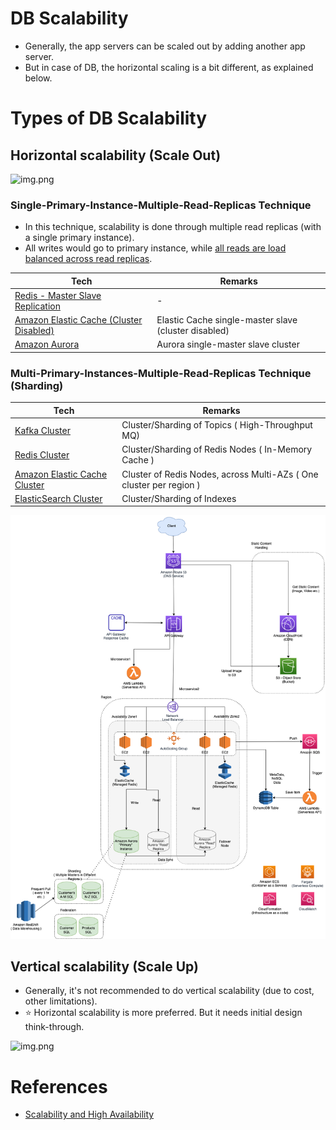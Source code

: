 
# DB Scalability
- Generally, the app servers can be scaled out by adding another app server.
- But in case of DB, the horizontal scaling is a bit different, as explained below.

# Types of DB Scalability

## Horizontal scalability (Scale Out)

![img.png](https://dzone.com/storage/temp/5747694-picture1.png)

### Single-Primary-Instance-Multiple-Read-Replicas Technique
- In this technique, scalability is done through multiple read replicas (with a single primary instance).
- All writes would go to primary instance, while [all reads are load balanced across read replicas](../LoadBalancer.md).

| Tech                                                                                                                                                                | Remarks                                              |
|---------------------------------------------------------------------------------------------------------------------------------------------------------------------|------------------------------------------------------|
| [Redis - Master Slave Replication](../../3_DatabaseComponents/In-Memory-Cache/Redis/RedisMasterSlaveReplication.md)                                                    | -                                                    |
| [Amazon Elastic Cache (Cluster Disabled)](../../../2_AWSComponents/6_DatabaseServices/AmazonElasticCache.md#redis-cluster-mode-disabled-vs-redis-cluster-mode-enabled) | Elastic Cache single-master slave (cluster disabled) |
| [Amazon Aurora](../../../2_AWSComponents/6_DatabaseServices/AmazonRDSAurora/Readme.md)                                                                                 | Aurora single-master slave cluster                   |

### Multi-Primary-Instances-Multiple-Read-Replicas Technique (Sharding)

| Tech                                                                                                                                                     | Remarks                                                                            |
|----------------------------------------------------------------------------------------------------------------------------------------------------------|------------------------------------------------------------------------------------|
| [Kafka Cluster](../../4_MessageBrokers/Kafka.md)                                                                                                            | Cluster/Sharding of Topics ( High-Throughput MQ)                                   |                     
| [Redis Cluster](../../3_DatabaseComponents/In-Memory-Cache/Redis/RedisCluster.md)                                                                           | Cluster/Sharding of Redis Nodes ( In-Memory Cache )                                |
| [Amazon Elastic Cache Cluster](../../../2_AWSComponents/6_DatabaseServices/AmazonElasticCache.md#redis-cluster-mode-disabled-vs-redis-cluster-mode-enabled) | Cluster of Redis Nodes, across Multi-AZs ( One cluster per region )                |
| [ElasticSearch Cluster](../../3_DatabaseComponents/Search-Engines/ElasticSearch/ElasticSearchCluster.md)                                                    | Cluster/Sharding of Indexes                                                        |

![img.png](../../../2_AWSComponents/0_AWSDesigns/DesignScalableSystemWithRDMS/assets/DesignScalableSystemWithRelationalDBOnAWS.drawio.png)

## Vertical scalability (Scale Up)
- Generally, it's not recommended to do vertical scalability (due to cost, other limitations). 
- :star: Horizontal scalability is more preferred. But it needs initial design think-through.

![img.png](https://dzone.com/storage/temp/5747695-picture2.png)

# References
- [Scalability and High Availability](https://dzone.com/refcardz/scalability)